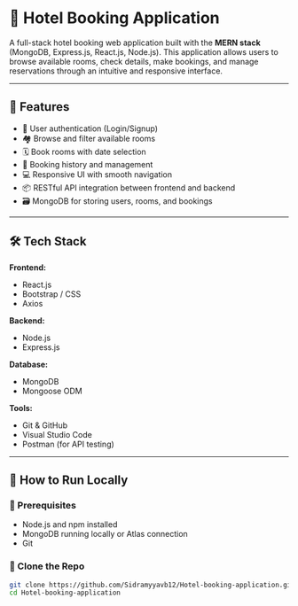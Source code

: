 # 🏨 Hotel Booking Application

A full-stack hotel booking web application built with the **MERN stack** (MongoDB, Express.js, React.js, Node.js). This application allows users to browse available rooms, check details, make bookings, and manage reservations through an intuitive and responsive interface.

---

## 🚀 Features

- 🔐 User authentication (Login/Signup)
- 🏘️ Browse and filter available rooms
- 🗓️ Book rooms with date selection
- 🧾 Booking history and management
- 💻 Responsive UI with smooth navigation
- 📦 RESTful API integration between frontend and backend
- 🗃️ MongoDB for storing users, rooms, and bookings

---

## 🛠️ Tech Stack

**Frontend:**
- React.js
- Bootstrap / CSS
- Axios

**Backend:**
- Node.js
- Express.js

**Database:**
- MongoDB
- Mongoose ODM

**Tools:**
- Git & GitHub
- Visual Studio Code
- Postman (for API testing)

---

## 🧪 How to Run Locally

### 🔧 Prerequisites
- Node.js and npm installed
- MongoDB running locally or Atlas connection
- Git

### 🔹 Clone the Repo

```bash
git clone https://github.com/Sidramyyavb12/Hotel-booking-application.git
cd Hotel-booking-application
